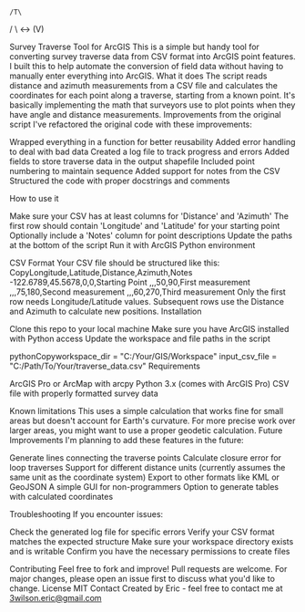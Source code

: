     /T\  
   /  \ ↔
  (V)

Survey Traverse Tool for ArcGIS
This is a simple but handy tool for converting survey traverse data from CSV format into ArcGIS point features. I built this to help automate the conversion of field data without having to manually enter everything into ArcGIS.
What it does
The script reads distance and azimuth measurements from a CSV file and calculates the coordinates for each point along a traverse, starting from a known point. It's basically implementing the math that surveyors use to plot points when they have angle and distance measurements.
Improvements from the original script
I've refactored the original code with these improvements:

Wrapped everything in a function for better reusability
Added error handling to deal with bad data
Created a log file to track progress and errors
Added fields to store traverse data in the output shapefile
Included point numbering to maintain sequence
Added support for notes from the CSV
Structured the code with proper docstrings and comments

How to use it

Make sure your CSV has at least columns for 'Distance' and 'Azimuth'
The first row should contain 'Longitude' and 'Latitude' for your starting point
Optionally include a 'Notes' column for point descriptions
Update the paths at the bottom of the script
Run it with ArcGIS Python environment

CSV Format
Your CSV file should be structured like this:
CopyLongitude,Latitude,Distance,Azimuth,Notes
-122.6789,45.5678,0,0,Starting Point
,,,50,90,First measurement
,,,75,180,Second measurement
,,,60,270,Third measurement
Only the first row needs Longitude/Latitude values. Subsequent rows use the Distance and Azimuth to calculate new positions.
Installation

Clone this repo to your local machine
Make sure you have ArcGIS installed with Python access
Update the workspace and file paths in the script

pythonCopyworkspace_dir = "C:/Your/GIS/Workspace"
input_csv_file = "C:/Path/To/Your/traverse_data.csv"
Requirements

ArcGIS Pro or ArcMap with arcpy
Python 3.x (comes with ArcGIS Pro)
CSV file with properly formatted survey data

Known limitations
This uses a simple calculation that works fine for small areas but doesn't account for Earth's curvature. For more precise work over larger areas, you might want to use a proper geodetic calculation.
Future Improvements
I'm planning to add these features in the future:

Generate lines connecting the traverse points
Calculate closure error for loop traverses
Support for different distance units (currently assumes the same unit as the coordinate system)
Export to other formats like KML or GeoJSON
A simple GUI for non-programmers
Option to generate tables with calculated coordinates

Troubleshooting
If you encounter issues:

Check the generated log file for specific errors
Verify your CSV format matches the expected structure
Make sure your workspace directory exists and is writable
Confirm you have the necessary permissions to create files

Contributing
Feel free to fork and improve! Pull requests are welcome. For major changes, please open an issue first to discuss what you'd like to change.
License
MIT
Contact
Created by Eric - feel free to contact me at 3wilson.eric@gmail.com
